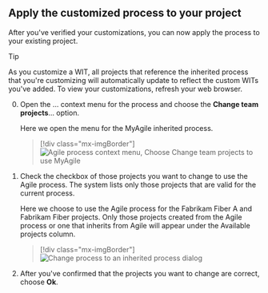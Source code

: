
<a id="change-inherited-process"></a>

## Apply the customized process to your project 

After you've verified your customizations, you can now apply the process to your existing project. 

> [!TIP]    
> As you customize a WIT, all projects that reference the inherited process that you're customizing will automatically update to reflect the custom WITs you've added. To view your customizations, refresh your web browser.

0. Open the &hellip; context menu for the process and choose the **Change team projects**&hellip; option. 

	Here we open the menu for the MyAgile inherited process. 

	> [!div class="mx-imgBorder"]  
	> ![Agile process context menu, Choose Change team projects to use MyAgile](/vsts/settings/work/_img/process/add-custom-change-process.png) 

0. Check the checkbox of those projects you want to change to use the Agile process. The system lists only those projects that are valid for the current process.	

	Here we choose to use the Agile process for the Fabrikam Fiber A and Fabrikam Fiber projects.  Only those projects created from the Agile process or one that inherits from Agile will appear under the Available projects column. 
  
	> [!div class="mx-imgBorder"]  
	> ![Change process to an inherited process dialog](/vsts/settings/work/_img/process/customize-change-process-dialog.png) 

0. After  you've confirmed that the projects you want to change are correct, choose **Ok**. 

